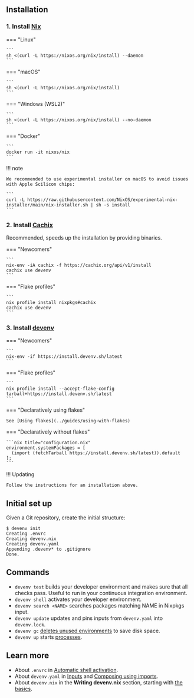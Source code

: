 
## Installation


### 1. Install [Nix](https://nixos.org)

=== "Linux"

    ```
    sh <(curl -L https://nixos.org/nix/install) --daemon
    ```
=== "macOS"

    ```
    sh <(curl -L https://nixos.org/nix/install)
    ```

=== "Windows (WSL2)"
   
    ```
    sh <(curl -L https://nixos.org/nix/install) --no-daemon
    ```

=== "Docker"

    ```
    docker run -it nixos/nix
    ```

!!! note

    We recommended to use experimental installer on macOS to avoid issues with Apple Scilicon chips:

    ```
    curl -L https://raw.githubusercontent.com/NixOS/experimental-nix-installer/main/nix-installer.sh | sh -s install
    ```

### 2. Install [Cachix](https://cachix.org)

Recommended, speeds up the installation by providing binaries.

=== "Newcomers"

    ```
    nix-env -iA cachix -f https://cachix.org/api/v1/install
    cachix use devenv
    ```

=== "Flake profiles"

    ```
    nix profile install nixpkgs#cachix
    cachix use devenv
    ```

### 3. Install [devenv](https://github.com/cachix/devenv)


=== "Newcomers"

    ```
    nix-env -if https://install.devenv.sh/latest
    ```

=== "Flake profiles"

    ```
    nix profile install --accept-flake-config tarball+https://install.devenv.sh/latest
    ```
=== "Declaratively using flakes"

    See [Using flakes](../guides/using-with-flakes)

=== "Declaratively without flakes"

    ```nix title="configuration.nix"
    environment.systemPackages = [ 
      (import (fetchTarball https://install.devenv.sh/latest)).default
    ];
    ```


!!! Updating

    Follow the instructions for an installation above. 

## Initial set up

Given a Git repository, create the initial structure:

```shell-session
$ devenv init
Creating .envrc
Creating devenv.nix
Creating devenv.yaml
Appending .devenv* to .gitignore
Done.
```

## Commands

- ``devenv test`` builds your developer environment and makes sure that all checks pass. Useful to run in your continuous integration environment.
- ``devenv shell`` activates your developer environment.
- ``devenv search <NAME>`` searches packages matching NAME in Nixpkgs input.
- ``devenv update`` updates and pins inputs from ``devenv.yaml`` into ``devenv.lock``.
- ``devenv gc`` [deletes unused environments](garbage-collection.md) to save disk space.
- ``devenv up`` starts [processes](processes.md).

## Learn more

- About ``.envrc`` in [Automatic shell activation](automatic-shell-activation.md).
- About ``devenv.yaml`` in [Inputs](inputs.md) and [Composing using imports](composing-using-imports.md).
- About ``devenv.nix`` in the **Writing devenv.nix** section, starting with [the basics](basics.md).
